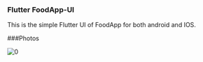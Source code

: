 ### Flutter FoodApp-UI

This is the simple Flutter UI of FoodApp for both android and IOS.

###Photos

![0](https://user-images.githubusercontent.com/104394009/174483754-c86c8c46-8238-44cd-86f6-bb39f4bb773e.png)





